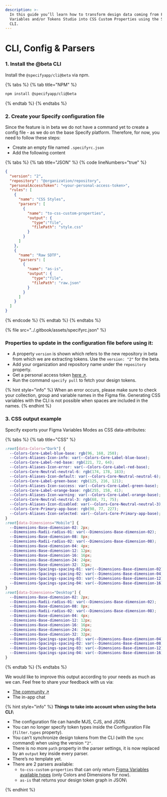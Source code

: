 ```yaml
---
description: >-
  In this guide you’ll learn how to transform design data coming from Figma
  Variables and/or Tokens Studio into CSS Custom Properties using the Specify
  CLI.
---
```


# CLI, Config & Parsers

### 1. Install the @beta CLI

Install the `@specifyapp/cli@beta` via npm.

{% tabs %}
{% tab title="NPM" %}
```bash
npm install @specifyapp/cli@beta 
```
{% endtab %}
{% endtabs %}

### 2. Create your Specify configuration file

Since the feature is in beta we do not have a command yet to create a config file - as we do on the base Specify platform. Therefore, for now, you need to follow these steps:

* Create an empty file named `.specifyrc.json`
* Add the following content

{% tabs %}
{% tab title="JSON" %}
{% code lineNumbers="true" %}
```json
{
  "version": "2",
  "repository": "@organization/repository",
  "personalAccessToken": "<your-personal-access-token>",
  "rules": [
    {
      "name": "CSS Styles",
      "parsers": [
        {
          "name": "to-css-custom-properties",
          "output": {
            "type":"file",
            "filePath": "style.css"
          }
        }
      ]
    },
    {
      "name": "Raw SDTF",
      "parsers": [
        {
          "name": "as-is",
          "output": {
            "type":"file",
            "filePath": "raw.json"
          }
        }
      ]
    }
  ]
}
```
{% endcode %}
{% endtab %}
{% endtabs %}

{% file src="../.gitbook/assets/specifyrc.json" %}

### Properties to update in the configuration file before using it:

* A property `version` is shown which refers to the new repository in beta from which we are extracting tokens. Use the `version: "2"` for the beta.
* Add your organization and repository name under the `repository` property.
* Get a personal access token [here ↗︎](https://specifyapp.com/user/personal-access-tokens).
* Run the command `specify pull` to fetch your design tokens.

{% hint style="info" %}
When an error occurs, please make sure to check your collection, group and variable names in the Figma file. Generating CSS variables with the CLI is not possible when spaces are included in the names.
{% endhint %}

### 3. CSS output example

Specify exports your Figma Variables Modes as CSS data-attributes:

{% tabs %}
{% tab title="CSS" %}
```css
:root[data-Colors="Dark"] {
  --Colors-Core-Label-blue-base: rgb(96, 168, 250);
  --Colors-Aliases-Icon-info: var(--Colors-Core-Label-blue-base);
  --Colors-Core-Label-red-base: rgb(221, 72, 64);
  --Colors-Aliases-Icon-error: var(--Colors-Core-Label-red-base);
  --Colors-Core-Neutral-neutral-6: rgb(174, 178, 183);
  --Colors-Aliases-Icon-default: var(--Colors-Core-Neutral-neutral-6);
  --Colors-Core-Label-green-base: rgb(125, 216, 121);
  --Colors-Aliases-Icon-success: var(--Colors-Core-Label-green-base);
  --Colors-Core-Label-orange-base: rgb(255, 158, 41);
  --Colors-Aliases-Icon-warning: var(--Colors-Core-Label-orange-base);
  --Colors-Core-Neutral-neutral-3: rgb(68, 71, 75);
  --Colors-Aliases-Icon-disabled: var(--Colors-Core-Neutral-neutral-3);
  --Colors-Core-Primary-app-base: rgb(98, 77, 227);
  --Colors-Aliases-Icon-selected: var(--Colors-Core-Primary-app-base);
}
:root[data-Dimensions="Mobile"] {
  --Dimensions-Base-dimension-02: 2px;
  --Dimensions-Radii-radius-01: var(--Dimensions-Base-dimension-02);
  --Dimensions-Base-dimension-08: 8px;
  --Dimensions-Radii-radius-02: var(--Dimensions-Base-dimension-08);
  --Dimensions-Base-dimension-04: 4px;
  --Dimensions-Base-dimension-12: 12px;
  --Dimensions-Base-dimension-16: 16px;
  --Dimensions-Base-dimension-24: 24px;
  --Dimensions-Base-dimension-32: 32px;
  --Dimensions-Spacings-spacing-01: var(--Dimensions-Base-dimension-02);
  --Dimensions-Spacings-spacing-02: var(--Dimensions-Base-dimension-04);
  --Dimensions-Spacings-spacing-03: var(--Dimensions-Base-dimension-12);
  --Dimensions-Spacings-spacing-04: var(--Dimensions-Base-dimension-16);
}
:root[data-Dimensions="Desktop"] {
  --Dimensions-Base-dimension-02: 2px;
  --Dimensions-Radii-radius-01: var(--Dimensions-Base-dimension-02);
  --Dimensions-Base-dimension-08: 8px;
  --Dimensions-Radii-radius-02: var(--Dimensions-Base-dimension-08);
  --Dimensions-Base-dimension-04: 4px;
  --Dimensions-Base-dimension-12: 12px;
  --Dimensions-Base-dimension-16: 16px;
  --Dimensions-Base-dimension-24: 24px;
  --Dimensions-Base-dimension-32: 32px;
  --Dimensions-Spacings-spacing-01: var(--Dimensions-Base-dimension-04);
  --Dimensions-Spacings-spacing-02: var(--Dimensions-Base-dimension-08);
  --Dimensions-Spacings-spacing-03: var(--Dimensions-Base-dimension-12);
  --Dimensions-Spacings-spacing-04: var(--Dimensions-Base-dimension-16);
}
```
{% endtab %}
{% endtabs %}

We would like to improve this output according to your needs as much as we can. Feel free to share your feedback with us via:

* [The community ↗ ](https://feedback.specifyapp.com/beta-program)
* The in-app chat

{% hint style="info" %}
**Things to take into account when using the beta CLI**\


* The configuration file can handle MJS, CJS, and JSON.
* You can no longer specify token types inside the Configuration File (`filter.types` property).
* You can’t synchronize design tokens from the CLI (with the `sync` command) when using the version `“2"`.
* There is no more `path` property in the parser settings, it is now replaced by an `output` key inside every parser.
* There’s no template yet.
* There are 2 parsers available:
  * `to-css-custom-properties` that can only return [Figma Variables available types](https://help.figma.com/hc/en-us/articles/14506821864087/) (only Colors and Dimensions for now).
  * `as-is` that returns your design token graph in JSON\

{% endhint %}

